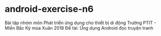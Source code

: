 # android-exercise-n6

Bài tập nhóm môn Phát triển ứng dụng cho thiết bị di động
Trường PTIT - Miền Bắc
Kỳ mùa Xuân 2018
Đề tài: Ứng dụng Android đọc truyện tranh
